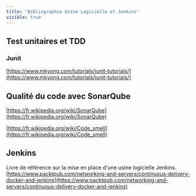 ```yaml
---
title: 'Bibliographie Usine Logicielle et Jenkins'
visible: true
---
```


## Test unitaires et TDD

### Junit
[https://www.mkyong.com/tutorials/junit-tutorials/](https://www.mkyong.com/tutorials/junit-tutorials/)

## Qualité du code avec SonarQube

[https://fr.wikipedia.org/wiki/SonarQube](https://fr.wikipedia.org/wiki/SonarQube)

[https://fr.wikipedia.org/wiki/Code_smell](https://fr.wikipedia.org/wiki/Code_smell)

## Jenkins

Livre de référence sur la mise en place d'une usine logicielle Jenkins.
[https://www.packtpub.com/networking-and-servers/continuous-delivery-docker-and-jenkins](https://www.packtpub.com/networking-and-servers/continuous-delivery-docker-and-jenkins)